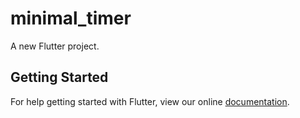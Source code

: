 # minimal_timer

A new Flutter project.

## Getting Started

For help getting started with Flutter, view our online
[documentation](https://flutter.io/).
